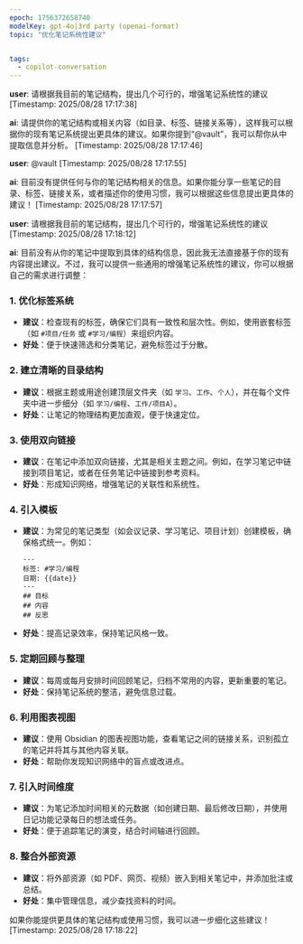 ```yaml
---
epoch: 1756372658740
modelKey: gpt-4o|3rd party (openai-format)
topic: "优化笔记系统性建议"


tags:
  - copilot-conversation
---
```


**user**: 请根据我目前的笔记结构，提出几个可行的，增强笔记系统性的建议
[Timestamp: 2025/08/28 17:17:38]

**ai**: 请提供你的笔记结构或相关内容（如目录、标签、链接关系等），这样我可以根据你的现有笔记系统提出更具体的建议。如果你提到“@vault”，我可以帮你从中提取信息并分析。
[Timestamp: 2025/08/28 17:17:46]

**user**: @vault
[Timestamp: 2025/08/28 17:17:55]

**ai**: 目前没有提供任何与你的笔记结构相关的信息。如果你能分享一些笔记的目录、标签、链接关系，或者描述你的使用习惯，我可以根据这些信息提出更具体的建议！
[Timestamp: 2025/08/28 17:17:57]

**user**: 请根据我目前的笔记结构，提出几个可行的，增强笔记系统性的建议
[Timestamp: 2025/08/28 17:18:12]

**ai**: 目前没有从你的笔记中提取到具体的结构信息，因此我无法直接基于你的现有内容提出建议。不过，我可以提供一些通用的增强笔记系统性的建议，你可以根据自己的需求进行调整：

### 1. **优化标签系统**
   - **建议**：检查现有的标签，确保它们具有一致性和层次性。例如，使用嵌套标签（如 `#项目/任务` 或 `#学习/编程`）来组织内容。
   - **好处**：便于快速筛选和分类笔记，避免标签过于分散。

### 2. **建立清晰的目录结构**
   - **建议**：根据主题或用途创建顶层文件夹（如 `学习`、`工作`、`个人`），并在每个文件夹中进一步细分（如 `学习/编程`、`工作/项目A`）。
   - **好处**：让笔记的物理结构更加直观，便于快速定位。

### 3. **使用双向链接**
   - **建议**：在笔记中添加双向链接，尤其是相关主题之间。例如，在学习笔记中链接到项目笔记，或者在任务笔记中链接到参考资料。
   - **好处**：形成知识网络，增强笔记的关联性和系统性。

### 4. **引入模板**
   - **建议**：为常见的笔记类型（如会议记录、学习笔记、项目计划）创建模板，确保格式统一。例如：
     ```
     ---
     标签: #学习/编程
     日期: {{date}}
     ---
     ## 目标
     ## 内容
     ## 反思
     ```
   - **好处**：提高记录效率，保持笔记风格一致。

### 5. **定期回顾与整理**
   - **建议**：每周或每月安排时间回顾笔记，归档不常用的内容，更新重要的笔记。
   - **好处**：保持笔记系统的整洁，避免信息过载。

### 6. **利用图表视图**
   - **建议**：使用 Obsidian 的图表视图功能，查看笔记之间的链接关系，识别孤立的笔记并将其与其他内容关联。
   - **好处**：帮助你发现知识网络中的盲点或改进点。

### 7. **引入时间维度**
   - **建议**：为笔记添加时间相关的元数据（如创建日期、最后修改日期），并使用日记功能记录每日的想法或任务。
   - **好处**：便于追踪笔记的演变，结合时间轴进行回顾。

### 8. **整合外部资源**
   - **建议**：将外部资源（如 PDF、网页、视频）嵌入到相关笔记中，并添加批注或总结。
   - **好处**：集中管理信息，减少查找资料的时间。

如果你能提供更具体的笔记结构或使用习惯，我可以进一步细化这些建议！
[Timestamp: 2025/08/28 17:18:22]